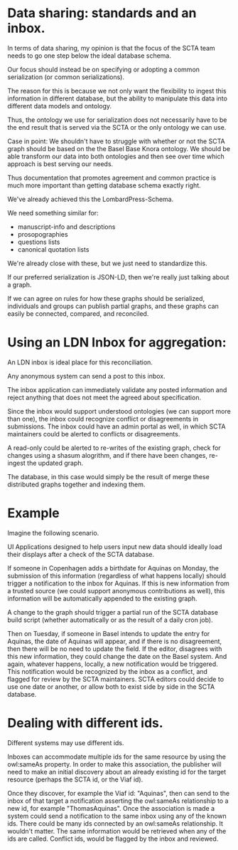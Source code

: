 # Data sharing: standards and an inbox. 

In terms of data sharing, my opinion is that the focus of the SCTA team needs to go one step below the ideal database schema.

Our focus should instead be on specifying or adopting a common serialization (or common serializations).

The reason for this is because we not only want the flexibility to ingest this information in different database,
but the ability to manipulate this data into different data models and ontology.

Thus, the ontology we use for serialization does not necessarily have to be the end result that is served via the SCTA or the only ontology we can use.

Case in point: We shouldn't have to struggle with whether or not the SCTA graph should be based on the the Basel Base Knora ontology. We should be able transform our data into both ontologies and then see over time which approach is best serving our needs.

Thus documentation that promotes agreement and common practice is much more important than getting database schema exactly right.

We've already achieved this the LombardPress-Schema.

We need something similar for:

- manuscript-info and descriptions
- prosopographies
- questions lists
- canonical quotation lists

We're already close with these, but we just need to standardize this.

If our preferred serialization is JSON-LD, then we're really just talking about a graph.

If we can agree on rules for how these graphs should be serialized, individuals and groups can publish partial graphs, and these graphs can easily be connected, compared, and reconciled.

# Using an LDN Inbox for aggregation:

An LDN inbox is ideal place for this reconciliation.

Any anonymous system can send a post to this inbox.

The inbox application can immediately validate any posted information and reject anything that does not meet the agreed about specification.

Since the inbox would support understood ontologies (we can support more than one), the inbox could recognize conflict or disagreements in submissions. The inbox could have an admin portal as well, in which SCTA maintainers could be alerted to conflicts or disagreements.

A read-only could be alerted to re-writes of the existing graph, check for changes using a shasum alogrithm, and if there have been changes, re-ingest the updated graph.

The database, in this case would simply be the result of merge these distributed graphs together and indexing them.

# Example

Imagine the following scenario.

UI Applications designed to help users input new data should ideally load their displays after a check of the SCTA database.

If someone in Copenhagen adds a birthdate for Aquinas on Monday, the submission of this information (regardless of what happens locally) should trigger a notification to the inbox for Aquinas. If this is new information from a trusted source (we could support anonymous contributions as well), this information will be automatically appended to the existing graph.

A change to the graph should trigger a partial run of the SCTA database build script (whether automatically or as the result of a daily cron job).

Then on Tuesday, if someone in Basel intends to update the entry for Aquinas, the date of Aquinas will appear, and if there is no disagreement, then there will be no need to update the field. If the editor, disagrees with this new information, they could change the date on the Basel system. And again, whatever happens, locally, a new notification would be triggered. This notification would be recognized by the inbox as a conflict, and flagged for review by the SCTA maintainers. SCTA editors could decide to use one date or another, or allow both to exist side by side in the SCTA database.

# Dealing with different ids.

Different systems may use different ids.

Inboxes can accommodate multiple ids for the same resource by using the owl:sameAs property. In order to make this association, the publisher will need to make an initial discovery about an already existing id for the target resource (perhaps the SCTA id, or the Viaf id).

Once they discover, for example the Viaf id: "Aquinas", then can send to the inbox of that target a notification asserting the owl:sameAs relationship to a new id, for example "ThomasAquinas". Once the association is made a system could send a notification to the same inbox using any of the known ids. There could be many ids connected by an owl:sameAs relationship. It wouldn't matter. The same information would be retrieved when any of the ids are called. Conflict ids, would be flagged by the inbox and reviewed.

